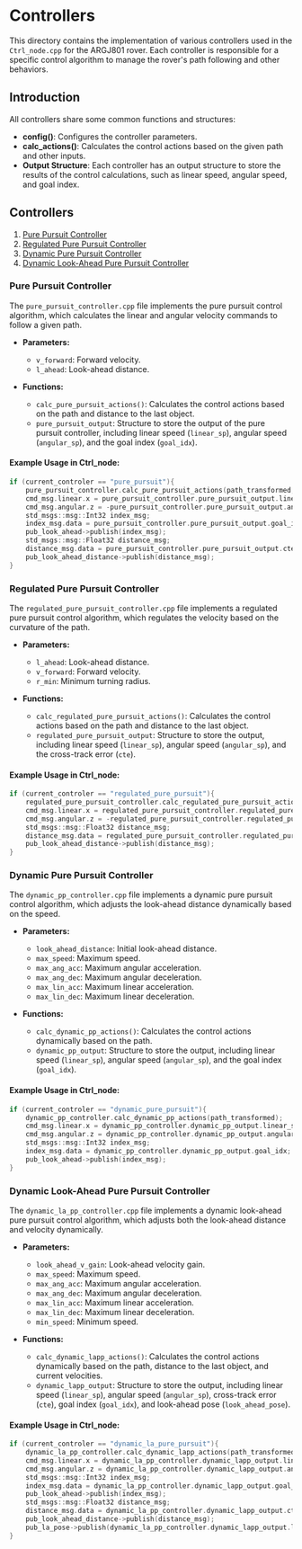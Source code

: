# Controllers

This directory contains the implementation of various controllers used in the `Ctrl_node.cpp` for the ARGJ801 rover. Each controller is responsible for a specific control algorithm to manage the rover's path following and other behaviors.

## Introduction

All controllers share some common functions and structures:
- **config()**: Configures the controller parameters.
- **calc_actions()**: Calculates the control actions based on the given path and other inputs.
- **Output Structure**: Each controller has an output structure to store the results of the control calculations, such as linear speed, angular speed, and goal index.

## Controllers

1. [Pure Pursuit Controller](#pure-pursuit-controller)
2. [Regulated Pure Pursuit Controller](#regulated-pure-pursuit-controller)
3. [Dynamic Pure Pursuit Controller](#dynamic-pure-pursuit-controller)
4. [Dynamic Look-Ahead Pure Pursuit Controller](#dynamic-look-ahead-pure-pursuit-controller)

### Pure Pursuit Controller

The `pure_pursuit_controller.cpp` file implements the pure pursuit control algorithm, which calculates the linear and angular velocity commands to follow a given path.

- **Parameters:**
  - `v_forward`: Forward velocity.
  - `l_ahead`: Look-ahead distance.

- **Functions:**
  - `calc_pure_pursuit_actions()`: Calculates the control actions based on the path and distance to the last object.
  - `pure_pursuit_output`: Structure to store the output of the pure pursuit controller, including linear speed (`linear_sp`), angular speed (`angular_sp`), and the goal index (`goal_idx`).

#### Example Usage in Ctrl_node:

```cpp
if (current_controler == "pure_pursuit"){
    pure_pursuit_controller.calc_pure_pursuit_actions(path_transformed, dist_last_obj);
    cmd_msg.linear.x = pure_pursuit_controller.pure_pursuit_output.linear_sp;
    cmd_msg.angular.z = -pure_pursuit_controller.pure_pursuit_output.angular_sp;
    std_msgs::msg::Int32 index_msg;
    index_msg.data = pure_pursuit_controller.pure_pursuit_output.goal_idx;
    pub_look_ahead->publish(index_msg);
    std_msgs::msg::Float32 distance_msg;
    distance_msg.data = pure_pursuit_controller.pure_pursuit_output.cte;
    pub_look_ahead_distance->publish(distance_msg);
}
```

### Regulated Pure Pursuit Controller

The `regulated_pure_pursuit_controller.cpp` file implements a regulated pure pursuit control algorithm, which regulates the velocity based on the curvature of the path.

- **Parameters:**
  - `l_ahead`: Look-ahead distance.
  - `v_forward`: Forward velocity.
  - `r_min`: Minimum turning radius.

- **Functions:**
  - `calc_regulated_pure_pursuit_actions()`: Calculates the control actions based on the path and distance to the last object.
  - `regulated_pure_pursuit_output`: Structure to store the output, including linear speed (`linear_sp`), angular speed (`angular_sp`), and the cross-track error (`cte`).

#### Example Usage in Ctrl_node:
```cpp
if (current_controler == "regulated_pure_pursuit"){
    regulated_pure_pursuit_controller.calc_regulated_pure_pursuit_actions(path_transformed, dist_last_obj);
    cmd_msg.linear.x = regulated_pure_pursuit_controller.regulated_pure_pursuit_output.linear_sp;
    cmd_msg.angular.z = -regulated_pure_pursuit_controller.regulated_pure_pursuit_output.angular_sp;
    std_msgs::msg::Float32 distance_msg;
    distance_msg.data = regulated_pure_pursuit_controller.regulated_pure_pursuit_output.cte;
    pub_look_ahead_distance->publish(distance_msg);
}
```

### Dynamic Pure Pursuit Controller

The `dynamic_pp_controller.cpp` file implements a dynamic pure pursuit control algorithm, which adjusts the look-ahead distance dynamically based on the speed.

- **Parameters:**
  - `look_ahead_distance`: Initial look-ahead distance.
  - `max_speed`: Maximum speed.
  - `max_ang_acc`: Maximum angular acceleration.
  - `max_ang_dec`: Maximum angular deceleration.
  - `max_lin_acc`: Maximum linear acceleration.
  - `max_lin_dec`: Maximum linear deceleration.

- **Functions:**
  - `calc_dynamic_pp_actions()`: Calculates the control actions dynamically based on the path.
  - `dynamic_pp_output`: Structure to store the output, including linear speed (`linear_sp`), angular speed (`angular_sp`), and the goal index (`goal_idx`).

#### Example Usage in Ctrl_node:
```cpp
if (current_controler == "dynamic_pure_pursuit"){
    dynamic_pp_controller.calc_dynamic_pp_actions(path_transformed);
    cmd_msg.linear.x = dynamic_pp_controller.dynamic_pp_output.linear_sp;
    cmd_msg.angular.z = dynamic_pp_controller.dynamic_pp_output.angular_sp;
    std_msgs::msg::Int32 index_msg;
    index_msg.data = dynamic_pp_controller.dynamic_pp_output.goal_idx;
    pub_look_ahead->publish(index_msg);
}
```

### Dynamic Look-Ahead Pure Pursuit Controller

The `dynamic_la_pp_controller.cpp` file implements a dynamic look-ahead pure pursuit control algorithm, which adjusts both the look-ahead distance and velocity dynamically.

- **Parameters:**
  - `look_ahead_v_gain`: Look-ahead velocity gain.
  - `max_speed`: Maximum speed.
  - `max_ang_acc`: Maximum angular acceleration.
  - `max_ang_dec`: Maximum angular deceleration.
  - `max_lin_acc`: Maximum linear acceleration.
  - `max_lin_dec`: Maximum linear deceleration.
  - `min_speed`: Minimum speed.

- **Functions:**
  - `calc_dynamic_lapp_actions()`: Calculates the control actions dynamically based on the path, distance to the last object, and current velocities.
  - `dynamic_lapp_output`: Structure to store the output, including linear speed (`linear_sp`), angular speed (`angular_sp`), cross-track error (`cte`), goal index (`goal_idx`), and look-ahead pose (`look_ahead_pose`).

#### Example Usage in Ctrl_node:

```cpp
if (current_controler == "dynamic_la_pure_pursuit"){
    dynamic_la_pp_controller.calc_dynamic_lapp_actions(path_transformed, dist_last_obj, v_x_odom, w_z_odom);
    cmd_msg.linear.x = dynamic_la_pp_controller.dynamic_lapp_output.linear_sp;
    cmd_msg.angular.z = dynamic_la_pp_controller.dynamic_lapp_output.angular_sp;
    std_msgs::msg::Int32 index_msg;
    index_msg.data = dynamic_la_pp_controller.dynamic_lapp_output.goal_idx;
    pub_look_ahead->publish(index_msg);
    std_msgs::msg::Float32 distance_msg;
    distance_msg.data = dynamic_la_pp_controller.dynamic_lapp_output.cte;
    pub_look_ahead_distance->publish(distance_msg);
    pub_la_pose->publish(dynamic_la_pp_controller.dynamic_lapp_output.look_ahead_pose);
}
```